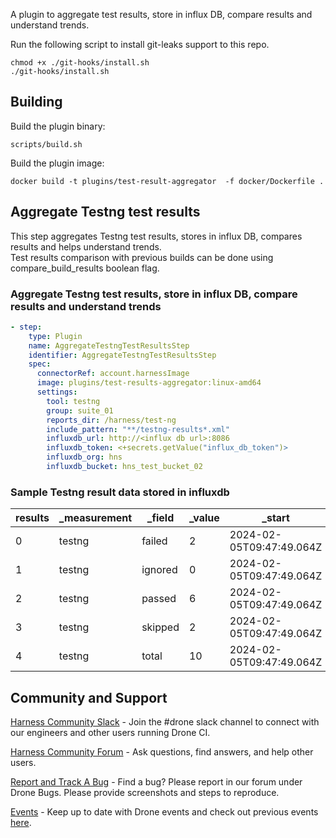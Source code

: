 A plugin to aggregate test results, store in influx DB, compare results and understand trends.

Run the following script to install git-leaks support to this repo.
```
chmod +x ./git-hooks/install.sh
./git-hooks/install.sh
```

## Building

Build the plugin binary:

```text
scripts/build.sh
```

Build the plugin image:

```text
docker build -t plugins/test-result-aggregator  -f docker/Dockerfile .
```

##  Aggregate Testng test results
This step aggregates Testng test results, stores in influx DB, compares results and helps understand trends. <br>
Test results comparison with previous builds can be done using compare_build_results boolean flag.<br>

### Aggregate Testng test results, store in influx DB, compare results and understand trends
```yaml
- step:
    type: Plugin
    name: AggregateTestngTestResultsStep
    identifier: AggregateTestngTestResultsStep
    spec:
      connectorRef: account.harnessImage
      image: plugins/test-results-aggregator:linux-amd64
      settings:
        tool: testng
        group: suite_01
        reports_dir: /harness/test-ng
        include_pattern: "**/testng-results*.xml"
        influxdb_url: http://<influx db url>:8086
        influxdb_token: <+secrets.getValue("influx_db_token")>
        influxdb_org: hns
        influxdb_bucket: hns_test_bucket_02
```

### Sample Testng result data stored in influxdb
| results | _measurement | _field  | _value | _start                      | _stop                       | _time                       | buildId | group    | pipelineId                           |
|---------|-------------|---------|--------|-----------------------------|-----------------------------|-----------------------------|---------|----------|---------------------------------------|
| 0       | testng      | failed  | 2      | 2024-02-05T09:47:49.064Z    | 2025-02-04T15:47:49.064Z    | 2025-02-04T14:56:19.591Z    | 54      | suite_01 | testresultaggregator   |
| 1       | testng      | ignored | 0      | 2024-02-05T09:47:49.064Z    | 2025-02-04T15:47:49.064Z    | 2025-02-04T14:56:19.591Z    | 54      | suite_01 | testresultaggregator   |
| 2       | testng      | passed  | 6      | 2024-02-05T09:47:49.064Z    | 2025-02-04T15:47:49.064Z    | 2025-02-04T14:56:19.591Z    | 54      | suite_01 | testresultaggregator   |
| 3       | testng      | skipped | 2      | 2024-02-05T09:47:49.064Z    | 2025-02-04T15:47:49.064Z    | 2025-02-04T14:56:19.591Z    | 54      | suite_01 | testresultaggregator   |
| 4       | testng      | total   | 10     | 2024-02-05T09:47:49.064Z    | 2025-02-04T15:47:49.064Z    | 2025-02-04T14:56:19.591Z    | 54      | suite_01 | testresultaggregator   |


## Community and Support
[Harness Community Slack](https://join.slack.com/t/harnesscommunity/shared_invite/zt-y4hdqh7p-RVuEQyIl5Hcx4Ck8VCvzBw) - Join the #drone slack channel to connect with our engineers and other users running Drone CI.

[Harness Community Forum](https://community.harness.io/) - Ask questions, find answers, and help other users.

[Report and Track A Bug](https://community.harness.io/c/bugs/17) - Find a bug? Please report in our forum under Drone Bugs. Please provide screenshots and steps to reproduce. 

[Events](https://www.meetup.com/harness/) - Keep up to date with Drone events and check out previous events [here](https://www.youtube.com/watch?v=Oq34ImUGcHA&list=PLXsYHFsLmqf3zwelQDAKoVNmLeqcVsD9o).
